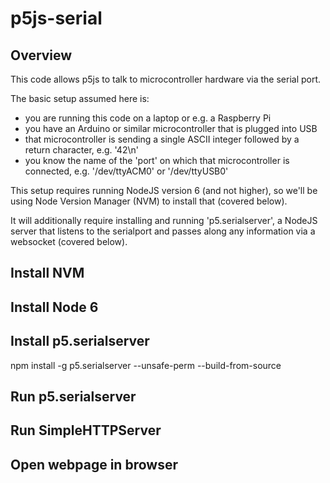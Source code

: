 # p5js-serial

## Overview

This code allows p5js to talk to microcontroller hardware via the serial port. 

The basic setup assumed here is:  
- you are running this code on a laptop or e.g. a Raspberry Pi 
- you have an Arduino or similar microcontroller that is plugged into USB
- that microcontroller is sending a single ASCII integer followed by a return character, e.g. '42\n'
- you know the name of the 'port' on which that microcontroller is connected, e.g. '/dev/ttyACM0' or '/dev/ttyUSB0'

This setup requires running NodeJS version 6 (and not higher), so we'll be using Node Version Manager (NVM) to install that (covered below).

It will additionally require installing and running 'p5.serialserver', a NodeJS server that listens to the serialport and passes along any information via a websocket (covered below).   

## Install NVM

## Install Node 6

## Install p5.serialserver

npm install -g p5.serialserver --unsafe-perm --build-from-source

## Run p5.serialserver

## Run SimpleHTTPServer

## Open webpage in browser 


